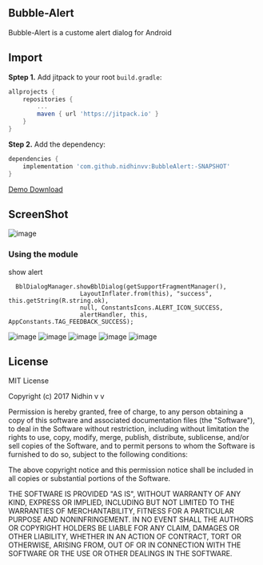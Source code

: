 
## Bubble-Alert

Bubble-Alert is a custome alert dialog for Android

## Import
**Sptep 1.** Add jitpack to your root `build.gradle`:
```gradle
allprojects {
    repositories {
        ...
        maven { url 'https://jitpack.io' }
    }
}
```
**Step 2.** Add the dependency:
```gradle
dependencies {
    implementation 'com.github.nidhinvv:BubbleAlert:-SNAPSHOT'
}
```



[Demo Download](https://github.com/nidhinvv/BubbleAlert/raw/master/APK/BubbleAlert.apk)

## ScreenShot
![image](https://github.com/nidhinvv/BubbleAlert/blob/master/APK/Gif/bubble_alert_gif.gif)


### Using the module

show alert

      BblDialogManager.showBblDialog(getSupportFragmentManager(),
                        LayoutInflater.from(this), "success", this.getString(R.string.ok),
                        null, ConstantsIcons.ALERT_ICON_SUCCESS,
                        alertHandler, this, AppConstants.TAG_FEEDBACK_SUCCESS);



![image](https://github.com/nidhinvv/BubbleAlert/blob/master/app/screens/device-2017-07-20-150016.png)
![image](https://github.com/nidhinvv/BubbleAlert/blob/master/app/screens/device-2017-07-20-150105.png)
![image](https://github.com/nidhinvv/BubbleAlert/blob/master/app/screens/device-2017-07-20-150115.png)
![image](https://github.com/nidhinvv/BubbleAlert/blob/master/app/screens/device-2017-07-20-150147.png)
![image](https://github.com/nidhinvv/BubbleAlert/blob/master/app/screens/device-2017-07-20-150159.png)




License
-------

MIT License

Copyright (c) 2017 Nidhin v v

Permission is hereby granted, free of charge, to any person obtaining a copy
of this software and associated documentation files (the "Software"), to deal
in the Software without restriction, including without limitation the rights
to use, copy, modify, merge, publish, distribute, sublicense, and/or sell
copies of the Software, and to permit persons to whom the Software is
furnished to do so, subject to the following conditions:

The above copyright notice and this permission notice shall be included in all
copies or substantial portions of the Software.

THE SOFTWARE IS PROVIDED "AS IS", WITHOUT WARRANTY OF ANY KIND, EXPRESS OR
IMPLIED, INCLUDING BUT NOT LIMITED TO THE WARRANTIES OF MERCHANTABILITY,
FITNESS FOR A PARTICULAR PURPOSE AND NONINFRINGEMENT. IN NO EVENT SHALL THE
AUTHORS OR COPYRIGHT HOLDERS BE LIABLE FOR ANY CLAIM, DAMAGES OR OTHER
LIABILITY, WHETHER IN AN ACTION OF CONTRACT, TORT OR OTHERWISE, ARISING FROM,
OUT OF OR IN CONNECTION WITH THE SOFTWARE OR THE USE OR OTHER DEALINGS IN THE
SOFTWARE.